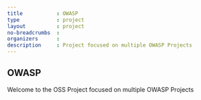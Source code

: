 ```yaml
---
title           : OWASP
type            : project
layout          : project
no-breadcrumbs  :
organizers      :
description     : Project focused on multiple OWASP Projects
---
```


## OWASP

Welcome to the OSS Project focused on multiple OWASP Projects